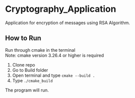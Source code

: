 # Cryptography_Application
Application for encryption of messages using RSA Algorithm.

## How to Run
Run through cmake in the terminal \
Note: cmake version 3.26.4 or higher is required

1. Clone repo
2. Go to Build folder
3. Open terminal and type ``` cmake --build . ```
4. Type ``` ./cmake_build ```

The program will run.
